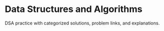 # Data Structures and Algorithms
DSA practice with categorized solutions, problem links, and explanations.
